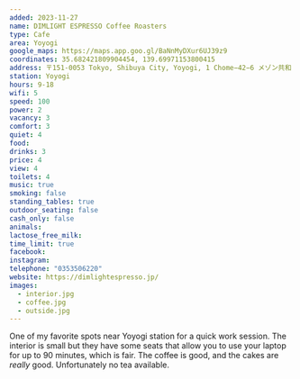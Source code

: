 ```yaml
---
added: 2023-11-27
name: DIMLIGHT ESPRESSO Coffee Roasters
type: Cafe
area: Yoyogi
google_maps: https://maps.app.goo.gl/BaNnMyDXur6UJ39z9
coordinates: 35.682421809904454, 139.69971153800415
address: 〒151-0053 Tokyo, Shibuya City, Yoyogi, 1 Chome−42−6 メゾン共和 １０１
station: Yoyogi
hours: 9-18
wifi: 5
speed: 100
power: 2
vacancy: 3
comfort: 3
quiet: 4
food: 
drinks: 3
price: 4
view: 4
toilets: 4
music: true
smoking: false
standing_tables: true
outdoor_seating: false
cash_only: false
animals: 
lactose_free_milk: 
time_limit: true
facebook: 
instagram: 
telephone: "0353506220"
website: https://dimlightespresso.jp/
images:
  - interior.jpg
  - coffee.jpg
  - outside.jpg
---
```


One of my favorite spots near Yoyogi station for a quick work session. The interior is small but they have some seats that allow you to use your laptop for up to 90 minutes, which is fair. The coffee is good, and the cakes are *really* good. Unfortunately no tea available.